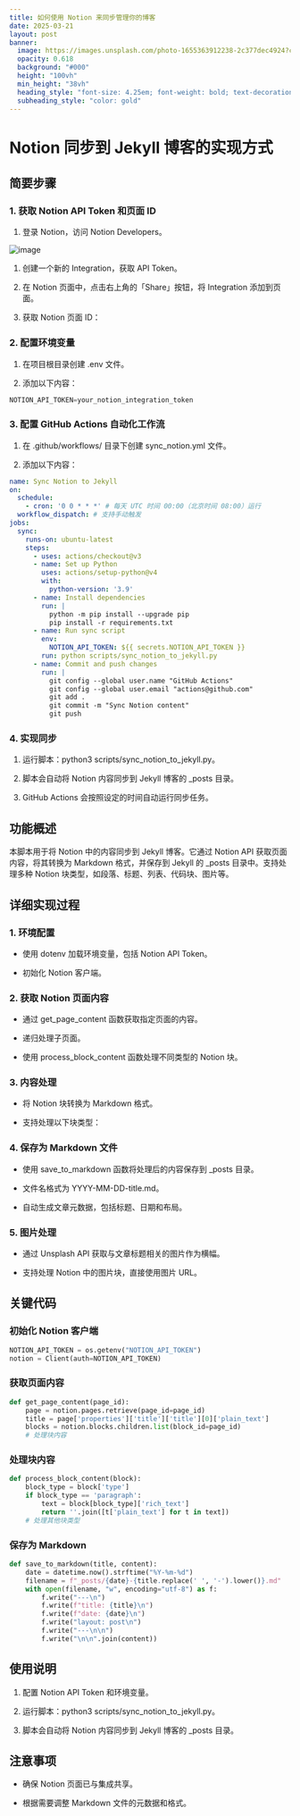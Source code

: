 ```yaml
---
title: 如何使用 Notion 来同步管理你的博客
date: 2025-03-21
layout: post
banner:
  image: https://images.unsplash.com/photo-1655363912238-2c377dec4924?crop=entropy&cs=tinysrgb&fit=max&fm=jpg&ixid=M3w2OTIwMzJ8MHwxfHJhbmRvbXx8fHx8fHx8fDE3NDI1NzQzNDh8&ixlib=rb-4.0.3&q=80&w=1080
  opacity: 0.618
  background: "#000"
  height: "100vh"
  min_height: "38vh"
  heading_style: "font-size: 4.25em; font-weight: bold; text-decoration: underline"
  subheading_style: "color: gold"
---
```


# Notion 同步到 Jekyll 博客的实现方式

## 简要步骤

### 1. 获取 Notion API Token 和页面 ID

1. 登录 Notion，访问 Notion Developers。

![image](https://prod-files-secure.s3.us-west-2.amazonaws.com/a7a0cc5a-89b9-4cda-8686-1fba0ca52f40/d19c1afe-dea5-4312-9333-786b0ba83054/image.png?X-Amz-Algorithm=AWS4-HMAC-SHA256&X-Amz-Content-Sha256=UNSIGNED-PAYLOAD&X-Amz-Credential=ASIAZI2LB466XUDHXQL7%2F20250321%2Fus-west-2%2Fs3%2Faws4_request&X-Amz-Date=20250321T162547Z&X-Amz-Expires=3600&X-Amz-Security-Token=IQoJb3JpZ2luX2VjEFAaCXVzLXdlc3QtMiJHMEUCIBnNwIWyHfoxAnTHu4OEC0StMi%2FYsYkMSc%2BJtdO1L8xCAiEAwqSVCecuafXOIZs2Q0rJHUCjkG81f59D3WjAv%2Fn77YMqiAQIqf%2F%2F%2F%2F%2F%2F%2F%2F%2F%2FARAAGgw2Mzc0MjMxODM4MDUiDBLVp5%2FiSn9jHzWuFCrcA1%2B8%2FXfNwPN3LlQIkjhPoYmSFJWYin%2FMel00SkwplDVBz0adYHMdysxpznnMS7wLvxmc3jSN1FA%2BuZDTdE%2F8GozTtl3gHRtycF3mQZyY1VX9JDNEYKBF9gaVDyofcuNf03fA0pLGFznBz8Z7cu3S8L5TGnseFAhXChu4%2FrMyidF%2B7l%2BAMGNdKb%2BkGCIF49UlKog9rMq5dgf3YdDvt5XVcko1r3bcljAc%2Bhje%2FTTVn%2FjoOvmOCyWWPPVFnPbbndXFKUnPRuLhDD49NNM%2Fo6oK9pymrML9%2BbHpI8y6vqEx86x8LxVufncqqVgNr9sgfn6GSEyuzUZuZECTNnwBtEOvBpJCdb7i4ZQTvm2miKu1LLHEcZlEkWqW9JY0yw9np1dqrFSbuti02JLXph7P1rZqhn8x7ly9ixYg4y0YAumFdbo%2FarDf9EZNaLPXCKJ5XRZQ4ooeD6Yax%2FOIbLbY1qDtJqhwoqzcd3UOxEPin5Bw2nzKi6L1BSB07URu17B1CLY5hDKPsgU1sGn2RaBjjSVQCONy30JqGemaXnNvo0%2BO6yAWjTjxOl0Ui58SIWeLGPDc7izDw8t8hqNCGCTZ7V0u4nRP%2FAOy9j2UISBiDlY7g5exzciY6Mu2y2l6tPUTMKWc9r4GOqUBkMbQf9talYtGzrfomv7WeTpc6g5XsPyqvcjnLWanRiFNTXQFXBOVm9zxp%2BhgGmc1AAvJ9z5JLR9xEap0Ucq1wp6hkrUyo2wXPfEI8hS0YIX%2B57qYWY4eVOoRStOPWCqAsC4fVYGN6u84n%2FtMgu5mq95d9zXdLAmw9f%2ByETXyXsPRnDVrm0p8S6CDqPvvI6fNNWYWD%2FR0PfqCbZAkT66ZZ0xo%2BfwO&X-Amz-Signature=7ed9d6afcb1775e563c6ec0d385e2dc0978d3e9a923d0da27a8e129701f4776f&X-Amz-SignedHeaders=host&x-id=GetObject)

1. 创建一个新的 Integration，获取 API Token。

1. 在 Notion 页面中，点击右上角的「Share」按钮，将 Integration 添加到页面。

1. 获取 Notion 页面 ID：


### 2. 配置环境变量

1. 在项目根目录创建 .env 文件。

1. 添加以下内容：

```javascript
NOTION_API_TOKEN=your_notion_integration_token
```

### 3. 配置 GitHub Actions 自动化工作流

1. 在 .github/workflows/ 目录下创建 sync_notion.yml 文件。

1. 添加以下内容：

```yaml
name: Sync Notion to Jekyll
on:
  schedule:
    - cron: '0 0 * * *' # 每天 UTC 时间 00:00（北京时间 08:00）运行
  workflow_dispatch: # 支持手动触发
jobs:
  sync:
    runs-on: ubuntu-latest
    steps:
      - uses: actions/checkout@v3
      - name: Set up Python
        uses: actions/setup-python@v4
        with:
          python-version: '3.9'
      - name: Install dependencies
        run: |
          python -m pip install --upgrade pip
          pip install -r requirements.txt
      - name: Run sync script
        env:
          NOTION_API_TOKEN: ${{ secrets.NOTION_API_TOKEN }}
        run: python scripts/sync_notion_to_jekyll.py
      - name: Commit and push changes
        run: |
          git config --global user.name "GitHub Actions"
          git config --global user.email "actions@github.com"
          git add .
          git commit -m "Sync Notion content"
          git push
```

### 4. 实现同步

1. 运行脚本：python3 scripts/sync_notion_to_jekyll.py。

1. 脚本会自动将 Notion 内容同步到 Jekyll 博客的 _posts 目录。

1. GitHub Actions 会按照设定的时间自动运行同步任务。

## 功能概述

本脚本用于将 Notion 中的内容同步到 Jekyll 博客。它通过 Notion API 获取页面内容，将其转换为 Markdown 格式，并保存到 Jekyll 的 _posts 目录中。支持处理多种 Notion 块类型，如段落、标题、列表、代码块、图片等。

## 详细实现过程

### 1. 环境配置

- 使用 dotenv 加载环境变量，包括 Notion API Token。

- 初始化 Notion 客户端。

### 2. 获取 Notion 页面内容

- 通过 get_page_content 函数获取指定页面的内容。

- 递归处理子页面。

- 使用 process_block_content 函数处理不同类型的 Notion 块。

### 3. 内容处理

- 将 Notion 块转换为 Markdown 格式。

- 支持处理以下块类型：


### 4. 保存为 Markdown 文件

- 使用 save_to_markdown 函数将处理后的内容保存到 _posts 目录。

- 文件名格式为 YYYY-MM-DD-title.md。

- 自动生成文章元数据，包括标题、日期和布局。

### 5. 图片处理

- 通过 Unsplash API 获取与文章标题相关的图片作为横幅。

- 支持处理 Notion 中的图片块，直接使用图片 URL。

## 关键代码

### 初始化 Notion 客户端

```python
NOTION_API_TOKEN = os.getenv("NOTION_API_TOKEN")
notion = Client(auth=NOTION_API_TOKEN)
```

### 获取页面内容

```python
def get_page_content(page_id):
    page = notion.pages.retrieve(page_id=page_id)
    title = page['properties']['title']['title'][0]['plain_text']
    blocks = notion.blocks.children.list(block_id=page_id)
    # 处理块内容
```

### 处理块内容

```python
def process_block_content(block):
    block_type = block['type']
    if block_type == 'paragraph':
        text = block[block_type]['rich_text']
        return ''.join([t['plain_text'] for t in text])
    # 处理其他块类型
```

### 保存为 Markdown

```python
def save_to_markdown(title, content):
    date = datetime.now().strftime("%Y-%m-%d")
    filename = f"_posts/{date}-{title.replace(' ', '-').lower()}.md"
    with open(filename, "w", encoding="utf-8") as f:
        f.write("---\n")
        f.write(f"title: {title}\n")
        f.write(f"date: {date}\n")
        f.write("layout: post\n")
        f.write("---\n\n")
        f.write("\n\n".join(content))
```

## 使用说明

1. 配置 Notion API Token 和环境变量。

1. 运行脚本：python3 scripts/sync_notion_to_jekyll.py。

1. 脚本会自动将 Notion 内容同步到 Jekyll 博客的 _posts 目录。

## 注意事项

- 确保 Notion 页面已与集成共享。

- 根据需要调整 Markdown 文件的元数据和格式。